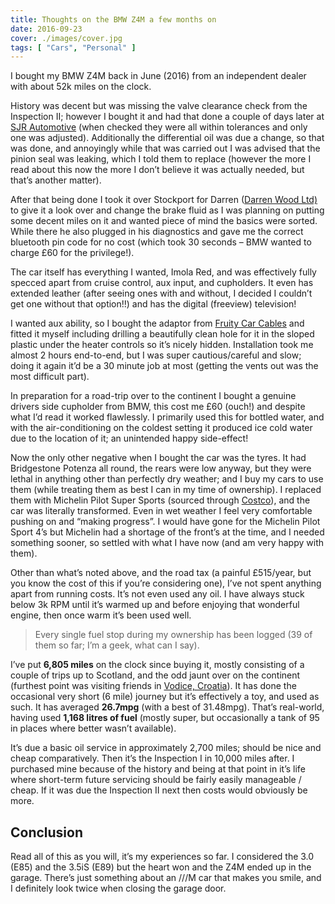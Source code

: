 ```yaml
---
title: Thoughts on the BMW Z4M a few months on
date: 2016-09-23
cover: ./images/cover.jpg
tags: [ "Cars", "Personal" ]
---
```


I bought my BMW Z4M back in June (2016) from an independent dealer with about 52k miles on the clock.

History was decent but was missing the valve clearance check from the Inspection II; however I bought it and had that done a couple of days later at [SJR Automotive](http://www.sjrautomotive.co.uk/) (when checked they were all within tolerances and only one was adjusted). Additionally the differential oil was due a change, so that was done, and annoyingly while that was carried out I was advised that the pinion seal was leaking, which I told them to replace (however the more I read about this now the more I don’t believe it was actually needed, but that’s another matter).

After that being done I took it over Stockport for Darren ([Darren Wood Ltd)](http://www.darren-wood.com/) to give it a look over and change the brake fluid as I was planning on putting some decent miles on it and wanted piece of mind the basics were sorted. While there he also plugged in his diagnostics and gave me the correct bluetooth pin code for no cost (which took 30 seconds – BMW wanted to charge £60 for the privilege!).

The car itself has everything I wanted, Imola Red, and was effectively fully specced apart from cruise control, aux input, and cupholders. It even has extended leather (after seeing ones with and without, I decided I couldn’t get one without that option!!) and has the digital (freeview) television!

I wanted aux ability, so I bought the adaptor from [Fruity Car Cables](https://fruitycarcables.co.uk/fruity%20car%20cables/shop/index.ehtml/products/z4-e85-e86-aux.html) and fitted it myself including drilling a beautifully clean hole for it in the sloped plastic under the heater controls so it’s nicely hidden. Installation took me almost 2 hours end-to-end, but I was super cautious/careful and slow; doing it again it’d be a 30 minute job at most (getting the vents out was the most difficult part).

In preparation for a road-trip over to the continent I bought a genuine drivers side cupholder from BMW, this cost me £60 (ouch!) and despite what I’d read it worked flawlessly. I primarily used this for bottled water, and with the air-conditioning on the coldest setting it produced ice cold water due to the location of it; an unintended happy side-effect!

Now the only other negative when I bought the car was the tyres. It had Bridgestone Potenza all round, the rears were low anyway, but they were lethal in anything other than perfectly dry weather; and I buy my cars to use them (while treating them as best I can in my time of ownership). I replaced them with Michelin Pilot Super Sports (sourced through [Costco](http://www.costco.co.uk/)), and the car was literally transformed. Even in wet weather I feel very comfortable pushing on and “making progress”. I would have gone for the Michelin Pilot Sport 4’s but Michelin had a shortage of the front’s at the time, and I needed something sooner, so settled with what I have now (and am very happy with them).

Other than what’s noted above, and the road tax (a painful £515/year, but you know the cost of this if you’re considering one), I’ve not spent anything apart from running costs. It’s not even used any oil. I have always stuck below 3k RPM until it’s warmed up and before enjoying that wonderful engine, then once warm it’s been used well.

> Every single fuel stop during my ownership has been logged (39 of them so far; I’m a geek, what can I say).

I’ve put **6,805 miles** on the clock since buying it, mostly consisting of a couple of trips up to Scotland, and the odd jaunt over on the continent (furthest point was visiting friends in [Vodice, Croatia](https://www.google.co.uk/maps/place/Vodice,+Croatia/ "(Opens in a new window)")). It has done the occasional very short (6 mile) journey but it’s effectively a toy, and used as such. It has averaged **26.7mpg** (with a best of 31.48mpg). That’s real-world, having used **1,168 litres of fuel** (mostly super, but occasionally a tank of 95 in places where better wasn’t available).

It’s due a basic oil service in approximately 2,700 miles; should be nice and cheap comparatively. Then it’s the Inspection I in 10,000 miles after. I purchased mine because of the history and being at that point in it’s life where short-term future servicing should be fairly easily manageable / cheap. If it was due the Inspection II next then costs would obviously be more.

## Conclusion

Read all of this as you will, it’s my experiences so far. I considered the 3.0 (E85) and the 3.5iS (E89) but the heart won and the Z4M ended up in the garage. There’s just something about an ///M car that makes you smile, and I definitely look twice when closing the garage door.


